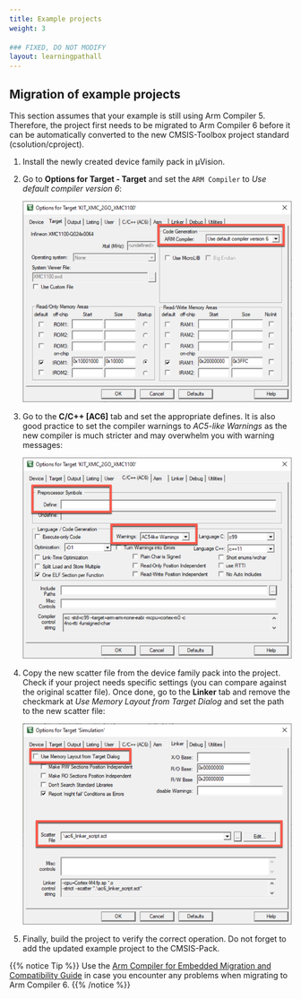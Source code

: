 ```yaml
---
title: Example projects
weight: 3

### FIXED, DO NOT MODIFY
layout: learningpathall
---
```


## Migration of example projects

This section assumes that your example is still using Arm Compiler 5. Therefore, the project first needs to be migrated to Arm Compiler 6 before it can be automatically converted to the new CMSIS-Toolbox project standard (csolution/cproject).

1. Install the newly created device family pack in µVision.
2. Go to **Options for Target - Target** and set the `ARM Compiler` to *Use default compiler version 6*:
  
   ![Set default compiler version 6](./default_ac6.png)
3. Go to the **C/C++ [AC6]** tab and set the appropriate defines. It is also good practice to set the compiler warnings to *AC5-like Warnings* as the new compiler is much stricter and may overwhelm you with warning messages:
   
   ![Compiler tab](./c_cpp_ac6.png)
4. Copy the new scatter file from the device family pack into the project. Check if your project needs specific settings (you can compare against the original scatter file). Once done, go to the **Linker** tab and remove the checkmark at *Use Memory Layout from Target Dialog* and set the path to the new scatter file:  
   
   ![Scatter file in the Linker tab](./linker_tab.png)
5. Finally, build the project to verify the correct operation. Do not forget to add the updated example project to the CMSIS-Pack.

{{% notice Tip %}}
Use the [Arm Compiler for Embedded Migration and Compatibility Guide](https://developer.arm.com/documentation/100068/latest/Migrating-from-Arm-Compiler-5-to-Arm-Compiler-for-Embedded-6) in case you encounter any problems when migrating to Arm Compiler 6.
{{% /notice %}}
